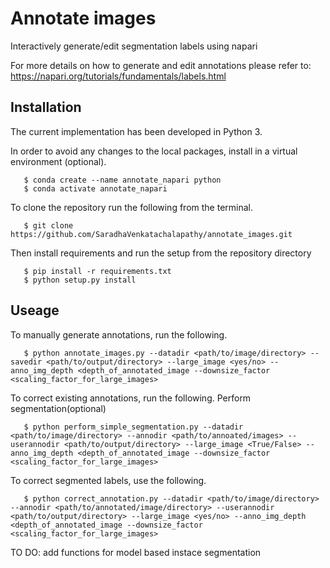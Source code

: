 # Annotate images
Interactively generate/edit segmentation labels using napari

For more details on how to generate and edit annotations please refer to: https://napari.org/tutorials/fundamentals/labels.html
## Installation 

The current implementation has been developed in Python 3.

In order to avoid any changes to the local packages, install in a virtual environment (optional).

```
   $ conda create --name annotate_napari python
   $ conda activate annotate_napari
```

To clone the repository run the following from the terminal.

```
   $ git clone https://github.com/SaradhaVenkatachalapathy/annotate_images.git
```

Then install requirements and run the setup from the repository directory

```
   $ pip install -r requirements.txt
   $ python setup.py install
```
## Useage

To manually generate annotations, run the following. 
```
   $ python annotate_images.py --datadir <path/to/image/directory> --savedir <path/to/output/directory> --large_image <yes/no> --anno_img_depth <depth_of_annotated_image --downsize_factor <scaling_factor_for_large_images>
```
To correct existing annotations, run the following. 
Perform segmentation(optional)
```
   $ python perform_simple_segmentation.py --datadir <path/to/image/directory> --annodir <path/to/annoated/images> --userannodir <path/to/output/directory> --large_image <True/False> --anno_img_depth <depth_of_annotated_image --downsize_factor <scaling_factor_for_large_images>
```

To correct segmented labels, use the following. 
```
   $ python correct_annotation.py --datadir <path/to/image/directory> --annodir <path/to/annotated/image/directory> --userannodir <path/to/output/directory> --large_image <yes/no> --anno_img_depth <depth_of_annotated_image --downsize_factor <scaling_factor_for_large_images>
```

TO DO: add functions for model based instace segmentation

